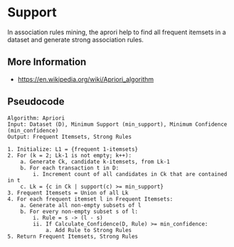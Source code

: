 # Support

In association rules mining, the aprori help to find all frequent 
itemsets in a dataset and generate strong association rules.

## More Information

- https://en.wikipedia.org/wiki/Apriori_algorithm

## Pseudocode

```text
Algorithm: Apriori
Input: Dataset (D), Minimum Support (min_support), Minimum Confidence (min_confidence)
Output: Frequent Itemsets, Strong Rules

1. Initialize: L1 = {frequent 1-itemsets}
2. For (k = 2; Lk-1 is not empty; k++):
    a. Generate Ck, candidate k-itemsets, from Lk-1
    b. For each transaction t in D:
        i. Increment count of all candidates in Ck that are contained in t
    c. Lk = {c in Ck | support(c) >= min_support}
3. Frequent Itemsets = Union of all Lk
4. For each frequent itemset l in Frequent Itemsets:
    a. Generate all non-empty subsets of l
    b. For every non-empty subset s of l:
        i. Rule = s -> (l - s)
        ii. If Calculate_Confidence(D, Rule) >= min_confidence:
            a. Add Rule to Strong Rules
5. Return Frequent Itemsets, Strong Rules
```